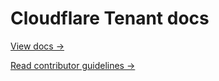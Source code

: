 # Cloudflare Tenant docs

[View docs →](https://secret.wiki/tenant)

[Read contributor guidelines →](https://secret.wiki/docs-engine/contributing/content-framework)
